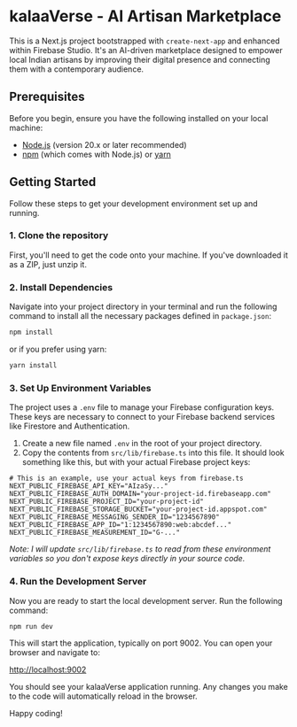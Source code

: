 # kalaaVerse - AI Artisan Marketplace

This is a Next.js project bootstrapped with `create-next-app` and enhanced within Firebase Studio. It's an AI-driven marketplace designed to empower local Indian artisans by improving their digital presence and connecting them with a contemporary audience.

## Prerequisites

Before you begin, ensure you have the following installed on your local machine:
- [Node.js](https://nodejs.org/en/) (version 20.x or later recommended)
- [npm](https://www.npmjs.com/) (which comes with Node.js) or [yarn](https://yarnpkg.com/)

## Getting Started

Follow these steps to get your development environment set up and running.

### 1. Clone the repository

First, you'll need to get the code onto your machine. If you've downloaded it as a ZIP, just unzip it.

### 2. Install Dependencies

Navigate into your project directory in your terminal and run the following command to install all the necessary packages defined in `package.json`:

```bash
npm install
```
or if you prefer using yarn:
```bash
yarn install
```

### 3. Set Up Environment Variables

The project uses a `.env` file to manage your Firebase configuration keys. These keys are necessary to connect to your Firebase backend services like Firestore and Authentication.

1.  Create a new file named `.env` in the root of your project directory.
2.  Copy the contents from `src/lib/firebase.ts` into this file. It should look something like this, but with your actual Firebase project keys:

```
# This is an example, use your actual keys from firebase.ts
NEXT_PUBLIC_FIREBASE_API_KEY="AIzaSy..."
NEXT_PUBLIC_FIREBASE_AUTH_DOMAIN="your-project-id.firebaseapp.com"
NEXT_PUBLIC_FIREBASE_PROJECT_ID="your-project-id"
NEXT_PUBLIC_FIREBASE_STORAGE_BUCKET="your-project-id.appspot.com"
NEXT_PUBLIC_FIREBASE_MESSAGING_SENDER_ID="1234567890"
NEXT_PUBLIC_FIREBASE_APP_ID="1:1234567890:web:abcdef..."
NEXT_PUBLIC_FIREBASE_MEASUREMENT_ID="G-..."
```
*Note: I will update `src/lib/firebase.ts` to read from these environment variables so you don't expose keys directly in your source code.*

### 4. Run the Development Server

Now you are ready to start the local development server. Run the following command:

```bash
npm run dev
```

This will start the application, typically on port 9002. You can open your browser and navigate to:

[http://localhost:9002](http://localhost:9002)

You should see your kalaaVerse application running. Any changes you make to the code will automatically reload in the browser.

Happy coding!
